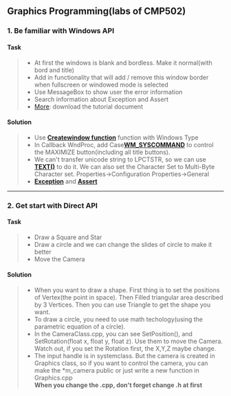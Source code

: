 ## Graphics Programming(labs of CMP502)
### 1. Be familiar with Windows API
#### Task
> * At first the windows is blank and bordless. Make it normal(with bord and title)
> * Add in functionality that will add / remove this window border when fullscreen or windowed mode is selected
> * Use MessageBox to show user the error information
> * Search information about Exception and Assert
> * [More](https://github.com/CanTinGit/CMP502/blob/master/Lab%201%20Framework/Tutorial1.doc): download the tutorial document

#### Solution
> * Use [**Createwindow function**](https://msdn.microsoft.com/en-us/library/windows/desktop/ms632679(v=vs.85).aspx) function with Windows Type
> * In Callback WndProc, add Case[**WM_SYSCOMMAND**](https://msdn.microsoft.com/en-us/library/windows/desktop/ms646360(v=vs.85).aspx  ) to control the MAXIMIZE button(including all title buttons).
> * We can't transfer unicode string to LPCTSTR, so we can use [**TEXT()**](https://msdn.microsoft.com/en-us/library/dd374074(VS.85).aspx  ) to do it. We can also set the Character Set to Multi-Byte Character set. Properties->Configuration Properties->General
> * [**Exception**](http://www.cplusplus.com/doc/tutorial/exceptions/ ) and [**Assert**](http://www.cplusplus.com/reference/cassert/assert/ )
---

### 2. Get start with Direct API
#### Task
> * Draw a Square and Star
> * Draw a circle and we can change the slides of circle to make it better
> * Move the Camera

#### Solution
> * When you want to draw a shape. First thing is to set the positions of Vertex(the point in space). Then Filled triangular area described by 3 Vertices. Then you can use  Triangle to get the shape you want.
> * To draw a circle, you need to use math techology(using the parametric equation of a circle). 
> * In the CameraClass.cpp, you can see SetPosition(), and SetRotation(float x, float y, float z). Use them to move the Camera. Watch out, if you set the Rotation first, the X,Y,Z maybe change.
> * The input handle is in systemclass. But the camera is created in Graphics class, so if you want to control the camera, you can make the *m_camera public or just write a new function in Graphics.cpp  
**When you change the .cpp, don't forget change .h at first** 




